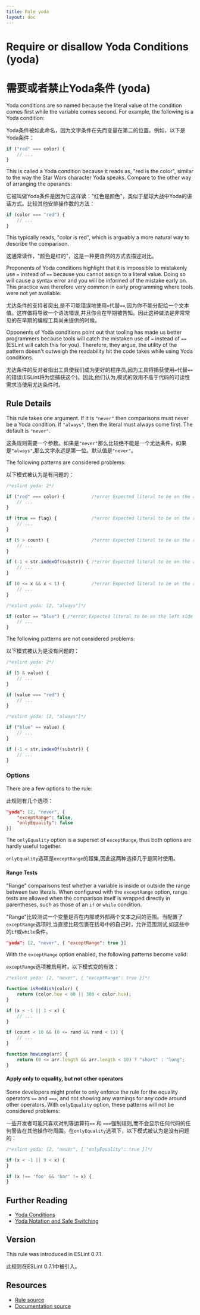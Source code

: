 ```yaml
---
title: Rule yoda
layout: doc
---
```

<!-- Note: No pull requests accepted for this file. See README.md in the root directory for details. -->
# Require or disallow Yoda Conditions (yoda)
# 需要或者禁止Yoda条件 (yoda)

Yoda conditions are so named because the literal value of the condition comes first while the variable comes second. For example, the following is a Yoda condition:

Yoda条件被如此命名，因为文字条件在先而变量在第二的位置。例如，以下是Yoda条件：

```js
if ("red" === color) {
    // ...
}
```

This is called a Yoda condition because it reads as, "red is the color", similar to the way the Star Wars character Yoda speaks. Compare to the other way of arranging the operands:

它被叫做Yoda条件是因为它这样读："红色是颜色"，类似于星球大战中Yoda的讲话方式。比较其他安排操作数的方法：

```js
if (color === "red") {
    // ...
}
```

This typically reads, "color is red", which is arguably a more natural way to describe the comparison.

这通常读作，"颜色是红的"，这是一种更自然的方式去描述对比。

Proponents of Yoda conditions highlight that it is impossible to mistakenly use `=` instead of `==` because you cannot assign to a literal value. Doing so will cause a syntax error and you will be informed of the mistake early on. This practice was therefore very common in early programming where tools were not yet available.

尤达条件的支持者突出,是不可能错误地使用`=`代替`==`,因为你不能分配给一个文本值。这样做将导致一个语法错误,并且你会在早期被告知。因此这种做法是非常常见的在早期的编程工具尚未提供的时候。

Opponents of Yoda conditions point out that tooling has made us better programmers because tools will catch the mistaken use of `=` instead of `==` (ESLint will catch this for you). Therefore, they argue, the utility of the pattern doesn't outweigh the readability hit the code takes while using Yoda conditions.

尤达条件的反对者指出工具使我们成为更好的程序员,因为工具将捕获使用`=`代替`==`的错误(ESLint将为您捕获这个)。因此,他们认为,模式的效用不高于代码的可读性需求当使用尤达条件时。

## Rule Details

This rule takes one argument. If it is `"never"` then comparisons must never be a Yoda condition. If `"always"`, then the literal must always come first. The default is `"never"`.

这条规则需要一个参数。如果是`"never"`那么比较绝不能是一个尤达条件。如果是`"always"`,那么文字永远是第一位。默认值是`"never"`。

The following patterns are considered problems:

以下模式被认为是有问题的：

```js
/*eslint yoda: 2*/

if ("red" === color) {          /*error Expected literal to be on the right side of ===.*/
    // ...
}

if (true == flag) {             /*error Expected literal to be on the right side of ==.*/
    // ...
}

if (5 > count) {                /*error Expected literal to be on the right side of >.*/
    // ...
}

if (-1 < str.indexOf(substr)) { /*error Expected literal to be on the right side of <.*/
    // ...
}

if (0 <= x && x < 1) {          /*error Expected literal to be on the right side of <=.*/
    // ...
}
```

```js
/*eslint yoda: [2, "always"]*/

if (color == "blue") { /*error Expected literal to be on the left side of ==.*/
    // ...
}
```


The following patterns are not considered problems:

以下模式被认为是没有问题的：

```js
/*eslint yoda: 2*/

if (5 & value) {
    // ...
}

if (value === "red") {
    // ...
}
```

```js
/*eslint yoda: [2, "always"]*/

if ("blue" == value) {
    // ...
}

if (-1 < str.indexOf(substr)) {
    // ...
}
```

### Options

There are a few options to the rule:

此规则有几个选项：

```json
"yoda": [2, "never", {
    "exceptRange": false,
    "onlyEquality": false
}]
```

The `onlyEquality` option is a superset of `exceptRange`, thus both options are hardly useful together.

`onlyEquality`选项是`exceptRange`的超集,因此这两种选择几乎是同时使用。

#### Range Tests

"Range" comparisons test whether a variable is inside or outside the range between two literals. When configured with the `exceptRange` option, range tests are allowed when the comparison itself is wrapped directly in parentheses, such as those of an `if` or `while` condition.

"Range"比较测试一个变量是否在内部或外部两个文本之间的范围。当配置了`exceptRange`选项时,当直接比较包裹在括号中的自己时，允许范围测试,如这些中的`if`或`while`条件。

```json
"yoda": [2, "never", { "exceptRange": true }]
```

With the `exceptRange` option enabled, the following patterns become valid:

`exceptRange`选项被启用时，以下模式变的有效：

```js
/*eslint yoda: [2, "never", { "exceptRange": true }]*/

function isReddish(color) {
    return (color.hue < 60 || 300 < color.hue);
}

if (x < -1 || 1 < x) {
    // ...
}

if (count < 10 && (0 <= rand && rand < 1)) {
    // ...
}

function howLong(arr) {
    return (0 <= arr.length && arr.length < 10) ? "short" : "long";
}
```

#### Apply only to equality, but not other operators

Some developers might prefer to only enforce the rule for the equality operators `==` and `===`, and not showing any warnings for any code around other operators. With `onlyEquality` option, these patterns will not be considered problems:

一些开发者可能只喜欢对判等运算符`==` 和 `===`强制规则,而不会显示任何代码的任何警告在其他操作符周围。在`onlyEquality`选项下，以下模式被认为是没有问题的：

```js
/*eslint yoda: [2, "never", { "onlyEquality": true }]*/

if (x < -1 || 9 < x) {
}

if (x !== 'foo' && 'bar' != x) {
}
```

## Further Reading

* [Yoda Conditions](http://en.wikipedia.org/wiki/Yoda_conditions)
* [Yoda Notation and Safe Switching](http://thomas.tuerke.net/on/design/?with=1249091668#msg1146181680)

## Version

This rule was introduced in ESLint 0.7.1.

此规则在ESLint 0.7.1中被引入。

## Resources

* [Rule source](https://github.com/eslint/eslint/tree/master/lib/rules/yoda.js)
* [Documentation source](https://github.com/eslint/eslint/tree/master/docs/rules/yoda.md)
